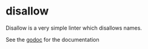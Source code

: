 # disallow

Disallow is a very simple linter which disallows names.

See the [godoc](https://godoc.org/github.com/tvastar/disallow) for the documentation

